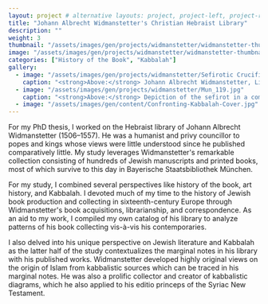 ```yaml
---
layout: project # alternative layouts: project, project-left, project-right, project-top
title: "Johann Albrecht Widmanstetter's Christian Hebraist Library"
description: ""
weight: 3
thumbnail: "/assets/images/gen/projects/widmanstetter/widmanstetter-thumbnail.jpg"
image: "/assets/images/gen/projects/widmanstetter/widmanstetter-thumbnail.jpg"
categories: ["History of the Book", "Kabbalah"]
gallery:
  - image: "/assets/images/gen/projects/widmanstetter/Sefirotic Crucifixion.jpg"
    caption: "<strong>Above:</strong> Johann Albrecht Widmanstetter, Liber Sacrosancti Evangelii de Jesu Christo (Vienna: Michael Zimmermann, 1555), D2b. courtesy of bayerische staatsbibliothek münchen, used under [CC BY-NC-SA 4.0 Deed 4.0](https://creativecommons.org/licenses/by-nc-sa/4.0/) / modified from the original"
  - image: "/assets/images/gen/projects/widmanstetter/Mun_119.jpg"
    caption: "<strong>Above:</strong> Depiction of the sefirot in a complex ilan ha-sefirot. bsb, Cod.hebr. 119, ff. 24r– 25r. courtesy of bayerische staatsbibliothek münchen, used under [CC BY-NC-SA 4.0 Deed 4.0](https://creativecommons.org/licenses/by-nc-sa/4.0/) / modified from the original"
  - image: "/assets/images/gen/content/Confronting-Kabbalah-Cover.jpg"
---
```


For my PhD thesis, I worked on the Hebraist library of Johann Albrecht Widmanstetter (1506–1557). He was a humanist and privy councillor to popes and kings whose views were little understood since he published comparatively little. My study leverages Widmanstetter's remarkable collection consisting of hundreds of Jewish manuscripts and printed books, most of which survive to this day in Bayerische Staatsbibliothek München.

For my study, I combined several perspectives like history of the book, art history, and Kabbalah. I devoted much of my time to the history of Jewish book production and collecting in sixteenth-century Europe through Widmanstetter's book acquisitions, librarianship, and correspondence. As an aid to my work, I compiled my own catalog of his library to analyze patterns of his book collecting vis-à-vis his contemporaries.

I also delved into his unique perspective on Jewish literature and Kabbalah as the latter half of the study contextualizes the marginal notes in his library with his published works. Widmanstetter developed highly original views on the origin of Islam from kabbalistic sources which can be traced in his marginal notes. He was also a prolific collector and creator of kabbalistic diagrams, which he also applied to his editio princeps of the Syriac New Testament.
